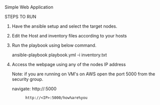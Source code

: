 Simple Web Application

STEPS TO RUN

1. Have the ansible setup and select the target nodes.

2. Edit the Host and inventory files according to your hosts

3. Run the playbook using below command.

   ansible-playbook playbook.yml -i inventory.txt
   
4. Access the webpage using any of the nodes IP address 

   Note: if you are running on VM's on AWS open the port 5000 from the security group.
   
   navigate: http://<IP>:5000
             
             http://<IP>:5000/how%are%you
             
